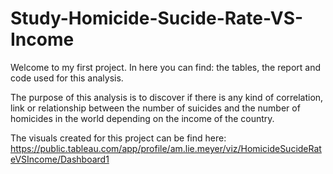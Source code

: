 # Study-Homicide-Sucide-Rate-VS-Income

Welcome to my first project. In here you can find: the tables, the report and code used for this analysis.

The purpose of this analysis is to discover if there is any kind of correlation, link or relationship between the number of suicides and the number of homicides in the world depending on the income of the country.


The visuals created for this project can be find here: https://public.tableau.com/app/profile/am.lie.meyer/viz/HomicideSucideRateVSIncome/Dashboard1
